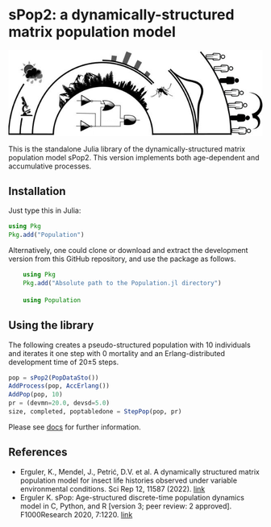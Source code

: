# sPop2: a dynamically-structured matrix population model

![logo](docs/figures/logo_sPop2.jpg "Climate impacts on vector-borne diseases")

This is the standalone Julia library of the dynamically-structured matrix population model sPop2. This version implements both age-dependent and accumulative processes.

## Installation

Just type this in Julia:
```julia
using Pkg
Pkg.add("Population")
```

Alternatively, one could clone or download and extract the development version from this GitHub repository, and use the package as follows.

```julia
    using Pkg
    Pkg.add("Absolute path to the Population.jl directory")

    using Population
```

## Using the library

The following creates a pseudo-structured population with 10 individuals and iterates it one step with 0 mortality and an Erlang-distributed development time of 20&pm;5 steps.

```julia
pop = sPop2(PopDataSto())
AddProcess(pop, AccErlang())
AddPop(pop, 10)
pr = (devmn=20.0, devsd=5.0)
size, completed, poptabledone = StepPop(pop, pr)
```

Please see [docs](https://kerguler.github.io/Population.jl/) for further information.

## References

* Erguler, K., Mendel, J., Petrić, D.V. et al. A dynamically structured matrix population model for insect life histories observed under variable environmental conditions. Sci Rep 12, 11587 (2022). [link](https://doi.org/10.1038/s41598-022-15806-2)
* Erguler K. sPop: Age-structured discrete-time population dynamics model in C, Python, and R [version 3; peer review: 2 approved]. F1000Research 2020, 7:1220. [link](https://doi.org/10.12688/f1000research.15824.3)
